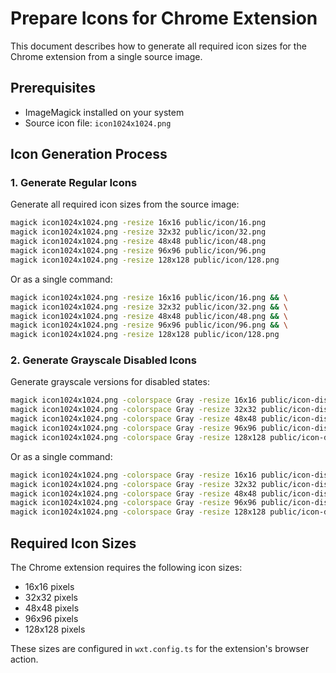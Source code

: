 # Prepare Icons for Chrome Extension

This document describes how to generate all required icon sizes for the Chrome extension from a single source image.

## Prerequisites

- ImageMagick installed on your system
- Source icon file: `icon1024x1024.png`

## Icon Generation Process

### 1. Generate Regular Icons

Generate all required icon sizes from the source image:

```bash
magick icon1024x1024.png -resize 16x16 public/icon/16.png
magick icon1024x1024.png -resize 32x32 public/icon/32.png
magick icon1024x1024.png -resize 48x48 public/icon/48.png
magick icon1024x1024.png -resize 96x96 public/icon/96.png
magick icon1024x1024.png -resize 128x128 public/icon/128.png
```

Or as a single command:

```bash
magick icon1024x1024.png -resize 16x16 public/icon/16.png && \
magick icon1024x1024.png -resize 32x32 public/icon/32.png && \
magick icon1024x1024.png -resize 48x48 public/icon/48.png && \
magick icon1024x1024.png -resize 96x96 public/icon/96.png && \
magick icon1024x1024.png -resize 128x128 public/icon/128.png
```

### 2. Generate Grayscale Disabled Icons

Generate grayscale versions for disabled states:

```bash
magick icon1024x1024.png -colorspace Gray -resize 16x16 public/icon-disabled/16.png
magick icon1024x1024.png -colorspace Gray -resize 32x32 public/icon-disabled/32.png
magick icon1024x1024.png -colorspace Gray -resize 48x48 public/icon-disabled/48.png
magick icon1024x1024.png -colorspace Gray -resize 96x96 public/icon-disabled/96.png
magick icon1024x1024.png -colorspace Gray -resize 128x128 public/icon-disabled/128.png
```

Or as a single command:

```bash
magick icon1024x1024.png -colorspace Gray -resize 16x16 public/icon-disabled/16.png && \
magick icon1024x1024.png -colorspace Gray -resize 32x32 public/icon-disabled/32.png && \
magick icon1024x1024.png -colorspace Gray -resize 48x48 public/icon-disabled/48.png && \
magick icon1024x1024.png -colorspace Gray -resize 96x96 public/icon-disabled/96.png && \
magick icon1024x1024.png -colorspace Gray -resize 128x128 public/icon-disabled/128.png
```

## Required Icon Sizes

The Chrome extension requires the following icon sizes:
- 16x16 pixels
- 32x32 pixels
- 48x48 pixels
- 96x96 pixels
- 128x128 pixels

These sizes are configured in `wxt.config.ts` for the extension's browser action.